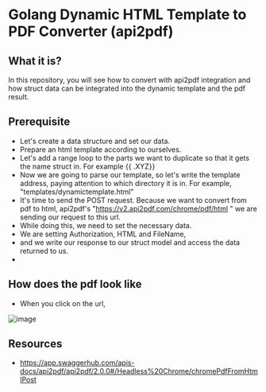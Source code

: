 # Golang Dynamic HTML Template to PDF Converter (api2pdf)

## What it is?

In this repository, you will see how to convert with api2pdf integration and how struct data can be integrated into the dynamic template and the pdf result.

## Prerequisite
- Let's create a data structure and set our data.
- Prepare an html template according to ourselves.
- Let's add a range loop to the parts we want to duplicate so that it gets the name struct in. For example {{ .XYZ}}
- Now we are going to parse our template, so let's write the template address, paying attention to which directory it is in. For example, "templates/dynamictemplate.html"
- It's time to send the POST request. Because we want to convert from pdf to html, api2pdf's "https://v2.api2pdf.com/chrome/pdf/html " we are sending our request to this url.
- While doing this, we need to set the necessary data.
- We are setting Authorization, HTML and FileName,
- and we write our response to our struct model and access the data returned to us.
- 
## How does the pdf look like
- When you click on the url,
  
![image](https://github.com/elcinzorlu/go-dynamic-template-with-convert-api2pdf/assets/107582166/e6d678c5-a832-4d55-aee9-3cb6248c1c90)


## Resources

- https://app.swaggerhub.com/apis-docs/api2pdf/api2pdf/2.0.0#/Headless%20Chrome/chromePdfFromHtmlPost
